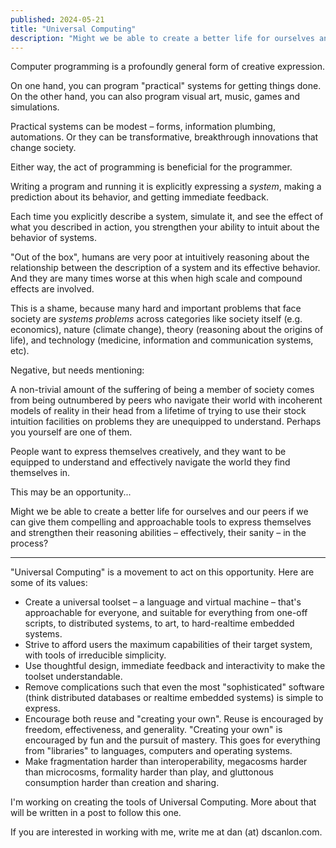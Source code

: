 ```yaml
---
published: 2024-05-21
title: "Universal Computing"
description: "Might we be able to create a better life for ourselves and our peers if we can give them compelling and approachable tools to express themselves and strengthen their reasoning abilities – effectively, their sanity – in the process?"
---
```


Computer programming is a profoundly general form of creative expression.

On one hand, you can program "practical" systems for getting things done. On the other hand, you can also program visual art, music, games and simulations.

Practical systems can be modest – forms, information plumbing, automations. Or they can be transformative, breakthrough innovations that change society.

Either way, the act of programming is beneficial for the programmer.

Writing a program and running it is explicitly expressing a _system_, making a prediction about its behavior, and getting immediate feedback.

Each time you explicitly describe a system, simulate it, and see the effect of what you described in action, you strengthen your ability to intuit about the behavior of systems.

"Out of the box", humans are very poor at intuitively reasoning about the relationship between the description of a system and its effective behavior. And they are many times worse at this when high scale and compound effects are involved.

This is a shame, because many hard and important problems that face society are _systems problems_ across categories like society itself (e.g. economics), nature (climate change), theory (reasoning about the origins of life), and technology (medicine, information and communication systems, etc).

<div class="text-xs py-3 space-y-2">
  <p>Negative, but needs mentioning:</p>
  <p class="opacity-50">
  A non-trivial amount of the suffering of being a member of society comes from being outnumbered by peers who navigate their world with incoherent models of reality in their head from a lifetime of trying to use their stock intuition facilities on problems they are unequipped to understand. Perhaps you yourself are one of them.
  </p>
</div>

People want to express themselves creatively, and they want to be equipped to understand and effectively navigate the world they find themselves in.

This may be an opportunity...

Might we be able to create a better life for ourselves and our peers if we can give them compelling and approachable tools to express themselves and strengthen their reasoning abilities – effectively, their sanity – in the process?

---

"Universal Computing" is a movement to act on this opportunity. Here are some of its values:

- Create a universal toolset – a language and virtual machine – that's approachable for everyone, and suitable for everything from one-off scripts, to distributed systems, to art, to hard-realtime embedded systems.
- Strive to afford users the maximum capabilities of their target system, with tools of irreducible simplicity.
- Use thoughtful design, immediate feedback and interactivity to make the toolset understandable.
- Remove complications such that even the most "sophisticated" software (think distributed databases or realtime embedded systems) is simple to express.
- Encourage both reuse and "creating your own". Reuse is encouraged by freedom, effectiveness, and generality. "Creating your own" is encouraged by fun and the pursuit of mastery. This goes for everything from "libraries" to languages, computers and operating systems.
- Make fragmentation harder than interoperability, megacosms harder than microcosms, formality harder than play, and gluttonous consumption harder than creation and sharing.

I'm working on creating the tools of Universal Computing. More about that will be written in a post to follow this one.

If you are interested in working with me, write me at dan (at) dscanlon.com.
